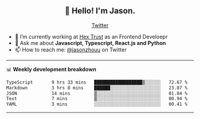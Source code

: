 <h2 align="center">👋 Hello! I'm Jason.</h2>
<p align="center">
  <a href="https://twitter.com/jasonzhouu">Twitter</a>
</p>


- 🔭 I’m currently working at [Hex Trust](https://hextrust.com/) as an Frontend Develoepr
- 💬 Ask me about **Javascript, Typescript, React.js and Python**
- 📫 How to reach me: [@jasonzhouu](https://twitter.com/jasonzhouu) on Twitter

-------

📊 **Weekly development breakdown**
<!--START_SECTION:waka-->

```txt
TypeScript       9 hrs 33 mins   ██████████████████▒░░░░░░   72.67 %
Markdown         3 hrs 8 mins    ██████░░░░░░░░░░░░░░░░░░░   23.87 %
JSON             14 mins         ▒░░░░░░░░░░░░░░░░░░░░░░░░   01.84 %
Text             7 mins          ▒░░░░░░░░░░░░░░░░░░░░░░░░   00.94 %
YAML             3 mins          ░░░░░░░░░░░░░░░░░░░░░░░░░   00.41 %
```

<!--END_SECTION:waka-->

-------
